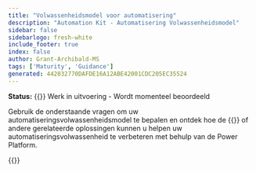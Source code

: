 ```yaml
---
title: "Volwassenheidsmodel voor automatisering"
description: "Automation Kit - Automatisering Volwassenheidsmodel"
sidebar: false
sidebarlogo: fresh-white
include_footer: true
index: false
author: Grant-Archibald-MS
tags: ['Maturity', 'Guidance']
generated: 442032770DAFDE16A12ABE42001CDC205EC35524
---
```


**Status:** {{<externalImage src="https://github.githubassets.com/images/icons/emoji/unicode/1f6a7.png" size="16x16" text="Construction Icon">}} Werk in uitvoering - Wordt momenteel beoordeeld

Gebruik de onderstaande vragen om uw automatiseringsvolwassenheidsmodel te bepalen en ontdek hoe de {{<product-name>}} of andere gerelateerde oplossingen kunnen u helpen uw automatiseringsvolwassenheid te verbeteren met behulp van de Power Platform.

{{<questions name="/content/nl/automation-maturity-model.json" completed="" showNavigationButtons="false" locale="nl">}}
